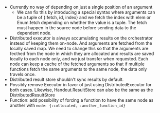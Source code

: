 - Currently no way of depending on just a single position of an argument
  - We can fix this by introducing a special syntax where arguments can be a tuple of {:fetch, id, index}
    and we fetch the index with elem or Enum.fetch depending on whether the value is a tuple.
    The fetch must happen in the source node before sending data to the dependent node.
- Distributed executor is always accumulating results on the orchestrator instead of keeping them on-node. And arguments are fetched from the locally saved map. We need to change this so that the arguments are fecthed from the node in which they are allocated and results are saved locally to each node only, and we just transfer when requested. Each node can keep a cache of the fetched arguments so that if multiple functions fetch the same arguments to the same node, the data only travels once.
- Distributed result store shouldn't sync results by default.
- Possibly remove Executor in favor of just using DistributedExecutor for both cases. Likewise, Handout.ResultStore can also be the same as the DistributedResultStore
- Function: add possibility of forcing a function to have the same node as another with `node: {:collocated, :another_function_id}`
